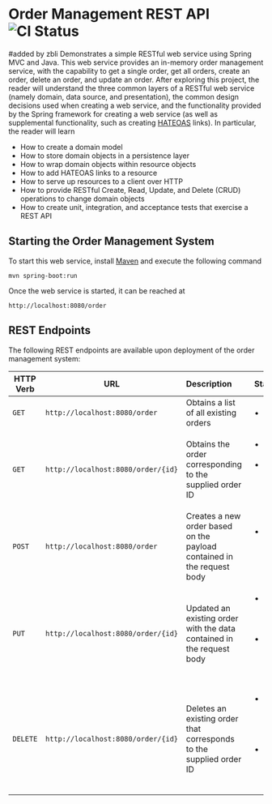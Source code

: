 # Order Management REST API ![CI Status](https://travis-ci.org/albanoj2/order-rest-backend.svg?branch=master)
#added by zbli
Demonstrates a simple RESTful web service using Spring MVC and Java. This web service provides an in-memory order management service, with the capability to get a single order, get all orders, create an order, delete an order, and update an order. After exploring this project, the reader will understand the three common layers of a RESTful web service (namely domain, data source, and presentation), the common design decisions used when creating a web service, and the functionality provided by the Spring framework for creating a web service (as well as supplemental functionality, such as creating [HATEOAS](http://projects.spring.io/spring-hateoas/) links). In particular, the reader will learn

 - How to create a domain model
 - How to store domain objects in a persistence layer
 - How to wrap domain objects within resource objects
 - How to add HATEOAS links to a resource
 - How to serve up resources to a client over HTTP
 - How to provide RESTful Create, Read, Update, and Delete (CRUD) operations to change domain objects
 - How to create unit, integration, and acceptance tests that exercise a REST API

## Starting the Order Management System
To start this web service, install [Maven](https://maven.apache.org/install.html) and execute the following command

    mvn spring-boot:run
    
Once the web service is started, it can be reached at

    http://localhost:8080/order

## REST Endpoints
The following REST endpoints are available upon deployment of the order management system:

| HTTP Verb        | URL           | Description  | Status Codes |
| ------------- |-------------|:-----| ----|
| `GET` | `http://localhost:8080/order` | Obtains a list of all existing orders | <ul><li>`200 OK`</li></ul> |
| `GET` | `http://localhost:8080/order/{id}` | Obtains the order corresponding to the supplied order ID | <ul><li>`200 OK` if order exists</li><li>`404 Not Found` if order does not exist</li></ul> |
| `POST` | `http://localhost:8080/order` | Creates a new order based on the payload contained in the request body | <ul><li>`201 Created` if order successfully created</li></ul> |
| `PUT` | `http://localhost:8080/order/{id}` | Updated an existing order with the data contained in the request body | <ul><li>`200 OK` if order succesfully updated</li><li>`404 Not Found` if order does not exist</li></ul> |
| `DELETE` | `http://localhost:8080/order/{id}` | Deletes an existing order that corresponds to the supplied order ID | <ul><li>`203 No Content` if order succesfully deleted</li><li>`404 Not Found` if order does not exist</li></ul> |
